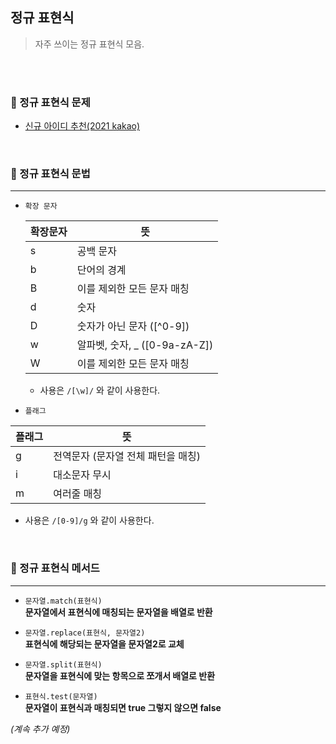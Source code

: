 ## 정규 표현식     
  
> 자주 쓰이는 정규 표현식 모음.   



<br><br>

### 🚀 정규 표현식 문제   

- <a href="https://github.com/jiyun1006/TIL/blob/main/algorithm-test/programmers/2021-kakao(new_id).md">신규 아이디 추천(2021 kakao)</a>


<br>


### 🚀 정규 표현식 문법   
---     

- `확장 문자`  

  |확장문자|뜻|
  |---|---|
  |s|공백 문자| 
  |b|단어의 경계|
  |B|이를 제외한 모든 문자 매칭|
  |d|숫자|
  |D|숫자가 아닌 문자 ([^0-9])|
  |w|알파벳, 숫자, _  ([0-9a-zA-Z])|
  |W|이를 제외한 모든 문자 매칭|     

  - 사용은 `/[\w]/` 와 같이 사용한다.  


- `플래그`   

|플래그|뜻|  
|---|---|
|g|전역문자 (문자열 전체 패턴을 매칭)|
|i|대소문자 무시|
|m|여러줄 매칭|

  - 사용은 `/[0-9]/g` 와 같이 사용한다.     



<br>

### 🚀 정규 표현식 메서드    
---

- `문자열.match(표현식)`   
  **문자열에서 표현식에 매칭되는 문자열을 배열로 반환**   

- `문자열.replace(표현식, 문자열2)`   
  **표현식에 해당되는 문자열을 문자열2로 교체**   

- `문자열.split(표현식)`   
  **문자열을 표현식에 맞는 항목으로 쪼개서 배열로 반환**   

- `표현식.test(문자열)`   
  **문자열이 표현식과 매칭되면 true 그렇지 않으면 false**   



*(계속 추가 예정)*

